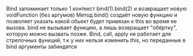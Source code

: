 Bind запоминает только 1 контекст bind(1).bind(2) и возвращает новую voidFunction (без аргумов) Метод bind() создаёт новую функцию и позволяет указать какой обьект будет привязан к this во время ее вызова. bind не вызывает функцию, а лишь возвращает "обёртку", которую можно вызвать позже. Bind, call, apply не работает для стрелочных функций, т.к у них нельзя изменить this, но переданные в bind аргументы забиндятся
